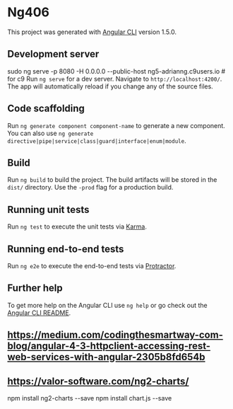 # Ng406

This project was generated with [Angular CLI](https://github.com/angular/angular-cli) version 1.5.0.

## Development server

sudo ng serve -p 8080 -H 0.0.0.0 --public-host ng5-adrianng.c9users.io  # for c9 
Run `ng serve` for a dev server. Navigate to `http://localhost:4200/`. The app will automatically reload if you change any of the source files.

## Code scaffolding

Run `ng generate component component-name` to generate a new component. You can also use `ng generate directive|pipe|service|class|guard|interface|enum|module`.

## Build

Run `ng build` to build the project. The build artifacts will be stored in the `dist/` directory. Use the `-prod` flag for a production build.

## Running unit tests

Run `ng test` to execute the unit tests via [Karma](https://karma-runner.github.io).

## Running end-to-end tests

Run `ng e2e` to execute the end-to-end tests via [Protractor](http://www.protractortest.org/).

## Further help

To get more help on the Angular CLI use `ng help` or go check out the [Angular CLI README](https://github.com/angular/angular-cli/blob/master/README.md).

## https://medium.com/codingthesmartway-com-blog/angular-4-3-httpclient-accessing-rest-web-services-with-angular-2305b8fd654b
## https://valor-software.com/ng2-charts/

npm install ng2-charts --save
npm install chart.js --save

